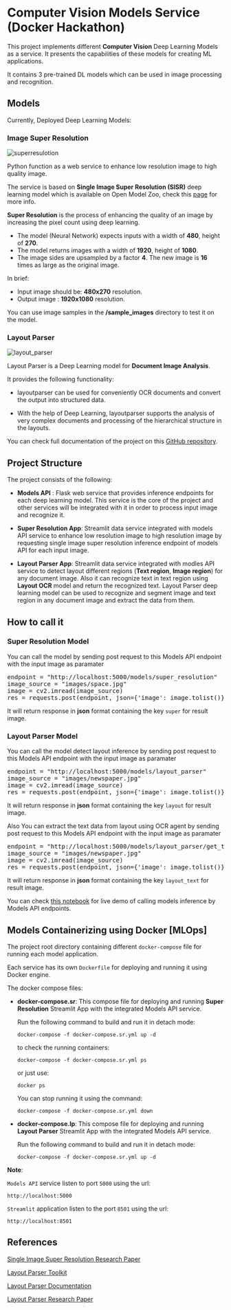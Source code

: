 # Computer Vision Models Service (Docker Hackathon)

This project implements different **Computer Vision** Deep Learning Models as a service. It presents the capabilities of these models for creating ML applications.

It contains 3 pre-trained DL models which can be used in image processing and recognition.

## Models
Currently, Deployed Deep Learning Models:

### Image Super Resolution

![superresulotion](https://i.imgur.com/cIC2Hx8.png)

Python function as a web service to enhance low resolution image to high quality image.

The service is based on **Single Image Super Resolution (SISR)** deep learning model which is available on Open Model Zoo, check this [page](https://docs.openvino.ai/latest/omz_models_model_single_image_super_resolution_1032.html) for more info.

**Super Resolution** is the process of enhancing the quality of an image by increasing the pixel count using deep learning.

* The model (Neural Network) expects inputs with a width of **480**, height of **270**.
* The model returns images with a width of **1920**, height of **1080**.
* The image sides are upsampled by a factor **4**. The new image is **16** times as large as the original image.

In brief:
* Input image should be: **480x270** resolution.
* Output image : **1920x1080** resolution.

You can use image samples in the **/sample_images** directory to test it on the model.


### Layout Parser
 ![layout_parser](https://i.imgur.com/29hBfTz.png)

 Layout Parser is a Deep Learning model for **Document Image Analysis**.

It provides the following functionality:

* layoutparser can be used for conveniently OCR documents and convert the output into structured data.

* With the help of Deep Learning, layoutparser supports the analysis of very complex documents and processing of the hierarchical structure in the layouts.

You can check full documentation of the project on this [GitHub repository](https://github.com/Layout-Parser/layout-parser).

## Project Structure

The project consists of the following:

* **Models API** : Flask web service that provides inference endpoints for each deep learning model. This service is the core of the project and other services will be integrated with it in order to process input image and recognize it.

* **Super Resolution App**: Streamlit data service integrated with models API service to enhance low resolution image to high resolution image by requesting single image super resolution inference endpoint of models API for each input image.

* **Layout Parser App**: Streamlit data service integrated with modles API service to detect layout different regions (**Text region**, **Image region**) for any document image. Also it can recognize text in text region using **Layout OCR** model and return the recognized text. Layout Parser deep learning model can be used to recognize and segment image and text region in any document image and extract the data from them.

## How to call it

### Super Resolution Model

You can call the model by sending post request to this Models API endpoint with the input image as paramater
<pre>
endpoint = "http://localhost:5000/models/super_resolution"
image_source = "images/space.jpg"
image = cv2.imread(image_source)
res = requests.post(endpoint, json={'image': image.tolist()})
</pre>
It will return response in **json** format containing the key `super` for result image.

### Layout Parser Model
You can call the model detect layout inference by sending post request to this Models API endpoint with the input image as paramater

<pre>
endpoint = "http://localhost:5000/models/layout_parser"
image_source = "images/newspaper.jpg"
image = cv2.imread(image_source)
res = requests.post(endpoint, json={'image': image.tolist()})
</pre>
It will return response in **json** format containing the key `layout` for result image.

Also You can extract the text data from layout using OCR agent by sending post request to this Models API endpoint with the input image as paramater

<pre>
endpoint = "http://localhost:5000/models/layout_parser/get_text"
image_source = "images/newspaper.jpg"
image = cv2.imread(image_source)
res = requests.post(endpoint, json={'image': image.tolist()})
</pre>

It will return response in **json** format containing the key `layout_text` for result image.

You can check [this notebook](./models-API-notebook.ipynb) for live demo of calling models inference by Models API endpoints.

## Models Containerizing using Docker [MLOps]

The project root directory containing different `docker-compose` file for running each model application.

Each service has its own `Dockerfile` for deploying and running it using Docker engine.

The docker compose files:
* **docker-compose.sr**: This compose file for deploying and running **Super Resolution** Streamlit App with the integrated Models API service.

    Run the following command to build and run it in detach mode:

    `docker-compose -f docker-compose.sr.yml up -d`

    to check the running containers:

    `docker-compose -f docker-compose.sr.yml ps`

    or just use:

    `docker ps`

    You can stop running it using the command:

    `docker-compose -f docker-compose.sr.yml down`

* **docker-compose.lp**: This compose file for deploying and running **Layout Parser** Streamlit App with the integrated Models API service.

    Run the following command to build and run it in detach mode:

    `docker-compose -f docker-compose.sr.yml up -d`

**Note**:

`Models API` service listen to port `5000` using the url:

 `http://localhost:5000`

`Streamlit` application listen to the port `8501` using the url:

`http://localhost:8501`

## References

[Single Image Super Resolution Research Paper](https://arxiv.org/abs/1807.06779)

[Layout Parser Toolkit](https://layout-parser.github.io/)

[Layout Parser Documentation](https://layout-parser.readthedocs.io/en/latest/index.html)

[Layout Parser Research Paper](https://arxiv.org/pdf/2103.15348.pdf)